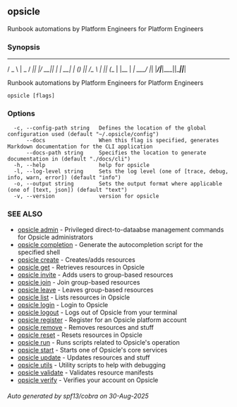 ## opsicle

Runbook automations by Platform Engineers for Platform Engineers

### Synopsis

   ___   ___  ___  ___  ___  _     ___ 
  / _ \ | _ \/ __||_ _|/ __|| |   | __|
 | (_) ||  _/\__ \ | || (__ | |__ | _| 
  \___/ |_|  |___/|___|\___||____||___|

Runbook automations by Platform Engineers for Platform Engineers

```
opsicle [flags]
```

### Options

```
  -c, --config-path string   Defines the location of the global configuration used (default "~/.opsicle/config")
      --docs                 When this flag is specified, generates Markdown documentation for the CLI application
      --docs-path string     Specifies the location to generate documentation in (default "./docs/cli")
  -h, --help                 help for opsicle
  -l, --log-level string     Sets the log level (one of [trace, debug, info, warn, error]) (default "info")
  -o, --output string        Sets the output format where applicable (one of [text, json]) (default "text")
  -v, --version              version for opsicle
```

### SEE ALSO

* [opsicle admin](cli/opsicle_admin.md)	 - Privileged direct-to-dataabse management commands for Opsicle administrators
* [opsicle completion](cli/opsicle_completion.md)	 - Generate the autocompletion script for the specified shell
* [opsicle create](cli/opsicle_create.md)	 - Creates/adds resources
* [opsicle get](cli/opsicle_get.md)	 - Retrieves resources in Opsicle
* [opsicle invite](cli/opsicle_invite.md)	 - Adds users to group-based resources
* [opsicle join](cli/opsicle_join.md)	 - Join group-based resources
* [opsicle leave](cli/opsicle_leave.md)	 - Leaves group-based resources
* [opsicle list](cli/opsicle_list.md)	 - Lists resources in Opsicle
* [opsicle login](cli/opsicle_login.md)	 - Login to Opsicle
* [opsicle logout](cli/opsicle_logout.md)	 - Logs out of Opsicle from your terminal
* [opsicle register](cli/opsicle_register.md)	 - Register for an Opsicle platform account
* [opsicle remove](cli/opsicle_remove.md)	 - Removes resources and stuff
* [opsicle reset](cli/opsicle_reset.md)	 - Resets resources in Opsicle
* [opsicle run](cli/opsicle_run.md)	 - Runs scripts related to Opsicle's operation
* [opsicle start](cli/opsicle_start.md)	 - Starts one of Opsicle's core services
* [opsicle update](cli/opsicle_update.md)	 - Updates resources and stuff
* [opsicle utils](cli/opsicle_utils.md)	 - Utility scripts to help with debugging
* [opsicle validate](cli/opsicle_validate.md)	 - Validates resource manifests
* [opsicle verify](cli/opsicle_verify.md)	 - Verifies your account on Opsicle

###### Auto generated by spf13/cobra on 30-Aug-2025
